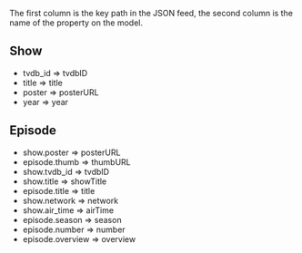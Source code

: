 The first column is the key path in the JSON feed, the second column is the name of the property on the model.

Show
----

* tvdb_id => tvdbID
* title   => title
* poster  => posterURL
* year    => year

Episode
-------

* show.poster      => posterURL
* episode.thumb    => thumbURL
* show.tvdb_id     => tvdbID
* show.title       => showTitle
* episode.title    => title
* show.network     => network
* show.air_time    => airTime
* episode.season   => season
* episode.number   => number
* episode.overview => overview
